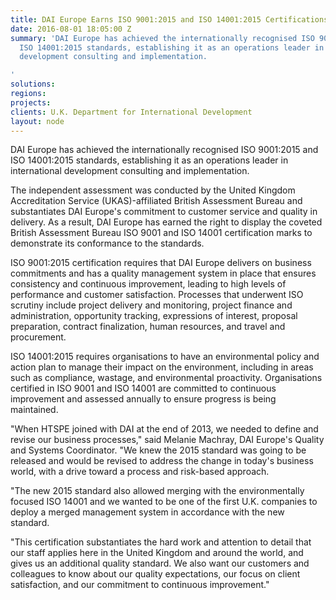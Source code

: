```yaml
---
title: DAI Europe Earns ISO 9001:2015 and ISO 14001:2015 Certifications
date: 2016-08-01 18:05:00 Z
summary: 'DAI Europe has achieved the internationally recognised ISO 9001:2015 and
  ISO 14001:2015 standards, establishing it as an operations leader in international
  development consulting and implementation.

'
solutions: 
regions: 
projects: 
clients: U.K. Department for International Development
layout: node
---
```


DAI Europe has achieved the internationally recognised ISO 9001:2015 and ISO 14001:2015 standards, establishing it as an operations leader in international development consulting and implementation.

The independent assessment was conducted by the United Kingdom Accreditation Service (UKAS)-affiliated British Assessment Bureau and substantiates DAI Europe's commitment to customer service and quality in delivery. As a result, DAI Europe has earned the right to display the coveted British Assessment Bureau ISO 9001 and ISO 14001 certification marks to demonstrate its conformance to the standards.

ISO 9001:2015 certification requires that DAI Europe delivers on business commitments and has a quality management system in place that ensures consistency and continuous improvement, leading to high levels of performance and customer satisfaction. Processes that underwent ISO scrutiny include project delivery and monitoring, project finance and administration, opportunity tracking, expressions of interest, proposal preparation, contract finalization, human resources, and travel and procurement.

ISO 14001:2015 requires organisations to have an environmental policy and action plan to manage their impact on the environment, including in areas such as compliance, wastage, and environmental proactivity. Organisations certified in ISO 9001 and ISO 14001 are committed to continuous improvement and assessed annually to ensure progress is being maintained.

"When HTSPE joined with DAI at the end of 2013, we needed to define and revise our business processes," said Melanie Machray, DAI Europe's Quality and Systems Coordinator. "We knew the 2015 standard was going to be released and would be revised to address the change in today's business world, with a drive toward a process and risk-based approach.

"The new 2015 standard also allowed merging with the environmentally focused ISO 14001 and we wanted to be one of the first U.K. companies to deploy a merged management system in accordance with the new standard.

"This certification substantiates the hard work and attention to detail that our staff applies here in the United Kingdom and around the world, and gives us an additional quality standard. We also want our customers and colleagues to know about our quality expectations, our focus on client satisfaction, and our commitment to continuous improvement."  
